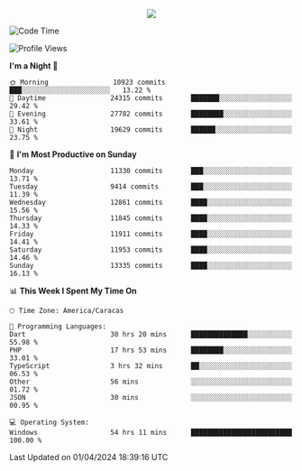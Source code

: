 <p align="center">
  <a href="http://www.github.com/thevacs">
    <img src="https://github-readme-streak-stats.herokuapp.com/?user=thevacs&stroke=ffffff&background=1c1917&ring=0891b2&fire=0891b2&currStreakNum=ffffff&currStreakLabel=0891b2&sideNums=ffffff&sideLabels=ffffff&dates=ffffff&hide_border=true" />
  </a>
</p>

<!--START_SECTION:waka-->
![Code Time](http://img.shields.io/badge/Code%20Time-2%2C286%20hrs%2025%20mins-blue)

![Profile Views](http://img.shields.io/badge/Profile%20Views-4-blue)

**I'm a Night 🦉** 

```text
🌞 Morning                10923 commits       ███░░░░░░░░░░░░░░░░░░░░░░   13.22 % 
🌆 Daytime                24315 commits       ███████░░░░░░░░░░░░░░░░░░   29.42 % 
🌃 Evening                27782 commits       ████████░░░░░░░░░░░░░░░░░   33.61 % 
🌙 Night                  19629 commits       ██████░░░░░░░░░░░░░░░░░░░   23.75 % 
```
📅 **I'm Most Productive on Sunday** 

```text
Monday                   11330 commits       ███░░░░░░░░░░░░░░░░░░░░░░   13.71 % 
Tuesday                  9414 commits        ███░░░░░░░░░░░░░░░░░░░░░░   11.39 % 
Wednesday                12861 commits       ████░░░░░░░░░░░░░░░░░░░░░   15.56 % 
Thursday                 11845 commits       ████░░░░░░░░░░░░░░░░░░░░░   14.33 % 
Friday                   11911 commits       ████░░░░░░░░░░░░░░░░░░░░░   14.41 % 
Saturday                 11953 commits       ████░░░░░░░░░░░░░░░░░░░░░   14.46 % 
Sunday                   13335 commits       ████░░░░░░░░░░░░░░░░░░░░░   16.13 % 
```


📊 **This Week I Spent My Time On** 

```text
🕑︎ Time Zone: America/Caracas

💬 Programming Languages: 
Dart                     30 hrs 20 mins      ██████████████░░░░░░░░░░░   55.98 % 
PHP                      17 hrs 53 mins      ████████░░░░░░░░░░░░░░░░░   33.01 % 
TypeScript               3 hrs 32 mins       ██░░░░░░░░░░░░░░░░░░░░░░░   06.53 % 
Other                    56 mins             ░░░░░░░░░░░░░░░░░░░░░░░░░   01.72 % 
JSON                     30 mins             ░░░░░░░░░░░░░░░░░░░░░░░░░   00.95 % 

💻 Operating System: 
Windows                  54 hrs 11 mins      █████████████████████████   100.00 % 
```


 Last Updated on 01/04/2024 18:39:16 UTC
<!--END_SECTION:waka-->
